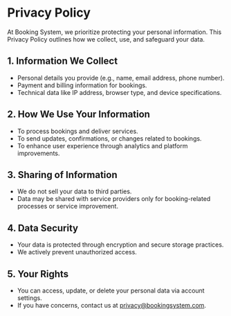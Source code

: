 # Privacy Policy

At Booking System, we prioritize protecting your personal information. This Privacy Policy outlines how we collect, use, and safeguard your data.

## 1. Information We Collect
- Personal details you provide (e.g., name, email address, phone number).
- Payment and billing information for bookings.
- Technical data like IP address, browser type, and device specifications.

## 2. How We Use Your Information
- To process bookings and deliver services.
- To send updates, confirmations, or changes related to bookings.
- To enhance user experience through analytics and platform improvements.

## 3. Sharing of Information
- We do not sell your data to third parties.
- Data may be shared with service providers only for booking-related processes or service improvement.

## 4. Data Security
- Your data is protected through encryption and secure storage practices.
- We actively prevent unauthorized access.

## 5. Your Rights
- You can access, update, or delete your personal data via account settings.
- If you have concerns, contact us at privacy@bookingsystem.com.
